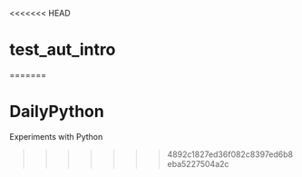 <<<<<<< HEAD
# test_aut_intro
=======
# DailyPython
Experiments with Python

>>>>>>> 4892c1827ed36f082c8397ed6b8eba5227504a2c
